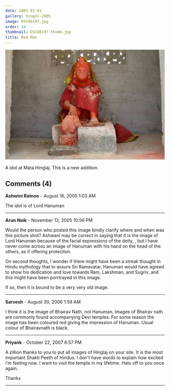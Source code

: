```yaml
---
date: 2003-01-01
gallery: hingol-2005
image: DSC08197.jpg
order: 14
thumbnail: DSC08197-thumb.jpg
title: Red Man
---
```


![Red Man](./DSC08197.jpg)

A idol at Mata Hinglaj. This is a new addition.

<div id="comments">

## Comments (4)

**Ashwini Ratnoo** - August 16, 2005  1:03 AM

The idol is of Lord Hanuman

---

**Arun Naik** - November 13, 2005 10:56 PM

Would the person who posted this image kindly clarify where and when was this picture shot? Ashwani may be correct in saying that it is the image of Lord Hanuman because of the facial expressions of the deity, , but I have never come across an image of Hanuman with his hand on the head of the others, as if offering protection.

On second thoughts, I wonder if there might have been a streak thought in Hindu mythology that to assure Sri Ramavatar, Hanuman would have agreed to show his dedication and love towards Ram, Lakshman, and Sugriv, and this might have been porrtrayed in this image.

If so, then it is bound to be a very very old image.

---

**Sarvesh** - August 30, 2006  1:59 AM

I think it is the image of Bhairav Nath, not Hanuman. Images of Bhairav nath are commonly found accompanying Devi temples. For some reason the image has been coloured red giving the impression of Hanuman. Usual colour of Bhairavnath is black.

---

**Priyank** - October 22, 2007  6:57 PM

A zillion thanks to you to put all images of Hinglaj on your site. It is the most important Shakti Peeth of Hindus. I don't have words to explain how excited i'm feeling now. I want to visit the temple in my lifetime.
Hats off to you once again.

Thanks

---

</div>